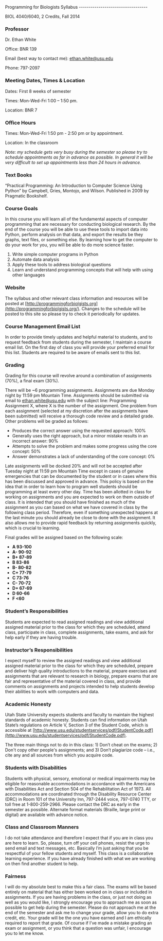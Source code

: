Programming for Biologists Syllabus -----------------------------------

BIOL 4040/6040, 2 Credits, Fall 2014

### Professor

Dr. Ethan White

Office: BNR 139

Email (best way to contact me):
[ethan.white@usu.edu](mailto:ethan.white@usu.edu)

Phone: 797-2097


### Meeting Dates, Times & Location

Dates: First 8 weeks of semester

Times: Mon-Wed-Fri 1:00 – 1:50 pm.

Location: BNR 7


### Office Hours

Times: Mon-Wed-Fri 1:50 pm - 2:50 pm or by appointment.

Location: In the classroom

*Note: my schedule gets very busy during the semester so please try to schedule
appointments as far in advance as possible. In general it will be very difficult
to set up appointments less than 24 hours in advance.*


### Text Books

“Practical Programming: An Introduction to Computer Science Using Python” by
Campbell, Gries, Montojo, and Wilson. Published in 2009 by Pragmatic Bookshelf.


### Course Goals

In this course you will learn all of the fundamental aspects of computer
programming that are necessary for conducting biological research. By the end of
the course you will be able to use these tools to import data into Python,
perform analysis on that data, and export the results be they graphs, text
files, or something else. By learning how to get the computer to do your work
for you, you will be able to do more science faster.

1. Write simple computer programs in Python
2. Automate data analysis
3. Apply these tools to address biological questions
4. Learn and understand programming concepts that will help with using other
   languages


### Website

The syllabus and other relevant class information and resources will be posted
at [http://programmingforbiolgists.org](http://programmingforbiolgists.org/).
Changes to the schedule will be posted to this site so please try to check it
periodically for updates.


### Course Management Email List

In order to provide timely updates and helpful material to students, and to
request feedback from students during the semester, I maintain a course email
list. On the first day of class you will provide your preferred email for this
list. Students are required to be aware of emails sent to this list.


### Grading

Grading for this course will revolve around a combination of assignments (70%),
a final exam (30%).

There will be \~6 programming assignments. Assignments are due Monday night by
11:59 pm Mountain Time. Assignments should be submitted via email to
[ethan.white@usu.edu](mailto:ethan.white@usu.edu) with the subject line:
Programming Assignment X, where X is the number of the assignment. One problem
from each assignment (selected at my discretion after the assignments have been
submitted) will receive a thorough code review and a detailed grade. Other
problems will be graded as follows:

- Produces the correct answer using the requested approach: 100%
- Generally uses the right approach, but a minor mistake results in an incorrect
    answer: 90%
- Attempts to solve the problem and makes some progress using the core concept:
    50%
- Answer demonstrates a lack of understanding of the core concept: 0%

Late assignments will be docked 20% and will not be accepted after Tuesday night
at 11:59 pm Mountain Time except in cases of genuine emergencies that can be
documented by the student or in cases where this has been discussed and approved
in advance. This policy is based on the idea that in order to learn how to
program well students should be programming at least every other day.  Time has
been allotted in class for working on assignments and you are expected to work
on them outside of class. It is intended that you should have finished as much
of the assignment as you can based on what we have covered in class by the
following class period. Therefore, even if something unexpected happens at the
last minute you should already be close to done with the assignment. It also
allows me to provide rapid feedback by returning assignments quickly, which is
crucial to learning.

Final grades will be assigned based on the following scale:

- **A 93-100**
- **A- 90-92**
- **B+ 87-89**
- **B 83-86**
- **B- 80-82**
- **C+ 77-79**
- **C 73-76**
- **C- 70-72**
- **D+ 67-69**
- **D 60-66**
- **F \<60**


### Student’s Responsibilities

Students are expected to read assigned readings and view additional assigned
material prior to the class for which they are scheduled, attend class,
participate in class, complete assignments, take exams, and ask for help early
if they are having trouble.


### Instructor’s Responsibilities

I expect myself to review the assigned readings and view additional assigned
material prior to the class for which they are scheduled, prepare and deliver
high quality introductions to the material, prepare exercises and assignments
that are relevant to research in biology, prepare exams that are fair and
representative of the material covered in class, and provide comments on
assignments and projects intended to help students develop their abilities to
work with computers and data.


### Academic Honesty

Utah State University expects students and faculty to maintain the highest
standards of academic honesty. Students can find information on Utah State’s
regulations on Article V, Section 3 of the Student Code, which is accessible at
[http://www.usu.edu/studentservices/pdf/StudentCode.pdf](http://www.usu.edu/studentservices/pdf/StudentCode.pdf).

The three main things not to do in this class: 1) Don’t cheat on the exams; 2)
Don't copy other people's assignments; and 3) Don’t plagiarize code – i.e., cite
any and all sources from which you acquire code.


### Students with Disabilities

Students with physical, sensory, emotional or medical impairments may be
eligible for reasonable accommodations in accordance with the Americans with
Disabilities Act and Section 504 of the Rehabilitation Act of 1973.  All
accommodations are coordinated through the Disability Resource Center (DRC) in
Room 101 of the University Inn, 797-2444 voice, 797-0740 TTY, or toll free at
1-800-259-2966. Please contact the DRC as early in the semester as
possible. Alternate format materials (Braille, large print or digital) are
available with advance notice.


### Class and Classroom Manners

I do not take attendance and therefore I expect that if you are in class you are
here to learn. So, please, turn off your cell phones, resist the urge to send
email and text messages, etc. Basically I’m just asking that you be respectful
of your fellow students and myself. This class is a collaborative learning
experience. If you have already finished with what we are working on then find
another student to help.


### Fairness

I will do my absolute best to make this a fair class. The exams will be based
entirely on material that has either been worked on in class or included in
assignments. If you are having problems in the class, or just not doing as well
as you would like, I strongly encourage you to approach me as soon as possible
to get help during the semester. Please do not approach me at the end of the
semester and ask me to change your grade, allow you to do extra credit,
etc. Your grade will be the one you have earned and I am ethically required to
report that grade. Of course if I’ve made a mistake grading an exam or
assignment, or you think that a question was unfair, I encourage you to let me
know.
